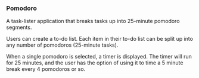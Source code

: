 ### Pomodoro

A task-lister application that breaks tasks up into 25-minute pomodoro segments.

Users can create a to-do list. Each item in their to-do list can be split up into any number of pomodoros (25-minute tasks).

When a single pomodoro is selected, a timer is displayed. The timer will run for 25 minutes, and the user has the option of using it to time a 5 minute break every 4 pomodoros or so. 
